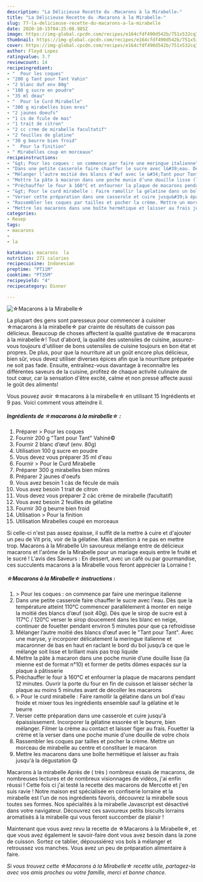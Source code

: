 ```yaml
---
description: "La Délicieuse Recette du ☆Macarons à la Mirabelle☆"
title: "La Délicieuse Recette du ☆Macarons à la Mirabelle☆"
slug: 77-la-delicieuse-recette-du-macarons-a-la-mirabelle
date: 2020-10-15T04:25:08.985Z
image: https://img-global.cpcdn.com/recipes/e164cfdf490d542b/751x532cq70/☆macarons-a-la-mirabelle☆-photo-principale-de-la-recette.jpg
thumbnail: https://img-global.cpcdn.com/recipes/e164cfdf490d542b/751x532cq70/☆macarons-a-la-mirabelle☆-photo-principale-de-la-recette.jpg
cover: https://img-global.cpcdn.com/recipes/e164cfdf490d542b/751x532cq70/☆macarons-a-la-mirabelle☆-photo-principale-de-la-recette.jpg
author: Floyd Lopez
ratingvalue: 3.7
reviewcount: 14
recipeingredient:
- "  Pour les coques"
- "200 g Tant pour Tant Vahin"
- "2 blanc duf env 80g"
- "100 g sucre en poudre"
- "35 ml deau"
- "  Pour le Curd Mirabelle"
- "300 g mirabelles bien mres"
- "2 jaunes doeufs"
- "1 cs de fcule de mas"
- "1 trait de citron"
- "2 cc crme de mirabelle facultatif"
- "2 feuilles de glatine"
- "30 g beurre bien froid"
- "  Pour la finition"
- " Mirabelles coup en morceaux"
recipeinstructions:
- "&gt; Pour les coques : on commence par faire une meringue italienne"
- "Dans une petite casserole faire chauffer le sucre avec l&#39;eau. Dès que la température atteint 110°C commencer parallèlement à monter en neige la moitié des blancs d’œuf (soit 40g). Dès que le sirop de sucre est à 117°C / 120°C verser le sirop doucement dans les blanc en neige, continuer de fouetter pendant environ 5 minutes pour que ça refroidisse"
- "Mélanger l’autre moitié des blancs d’œuf avec le &#34;Tant pour Tant&#34;. Avec une maryse, y incorporer délicatement la meringue italienne et macaronner de bas en haut en raclant le bord du bol jusqu’à ce que le mélange soit lisse et brillant mais pas trop liquide"
- "Mettre la pâte à macaron dans une poche munie d’une douille lisse (la mienne est de format n°10) et former de petits dômes espacés sur la plaque à pâtisserie"
- "Préchauffer le four à 160°C et enfourner la plaque de macarons pendant 12 minutes. Ouvrir la porte du four en fin de cuisson et laisser sécher la plaque au moins 5 minutes avant de décoller les macarons"
- "&gt; Pour le curd mirabelle : Faire ramollir la gélatine dans un bol d&#39;eau froide et mixer tous les ingrédients ensemble sauf la gélatine et le beurre"
- "Verser cette préparation dans une casserole et cuire jusqu&#39;à épaississement. Incorporer la gélatine essorée et le beurre, bien mélanger. Filmer la crème au contact et laisser figer au frais. Fouetter la crème et la verser dans une poche munie d&#39;une douille de votre choix"
- "Rassembler les coques par tailles et pocher la crème. Mettre un morceau de mirabelle au centre et constituer le macaron"
- "Mettre les macarons dans une boîte hermétique et laisser au frais jusqu&#39;à la dégustation 😋"
categories:
- Resep
tags:
- macarons
- 
- la

katakunci: macarons  la 
nutrition: 271 calories
recipecuisine: Indonesian
preptime: "PT11M"
cooktime: "PT35M"
recipeyield: "4"
recipecategory: Dinner

---
```



![☆Macarons à la Mirabelle☆](https://img-global.cpcdn.com/recipes/e164cfdf490d542b/751x532cq70/☆macarons-a-la-mirabelle☆-photo-principale-de-la-recette.jpg)

La plupart des gens sont paresseux pour commencer à cuisiner ☆macarons à la mirabelle☆ par crainte de résultats de cuisson pas délicieux. Beaucoup de choses affectent la qualité gustative de ☆macarons à la mirabelle☆! Tout d'abord, la qualité des ustensiles de cuisine, assurez-vous toujours d'utiliser de bons ustensiles de cuisine toujours en bon état et propres. De plus, pour que la nourriture ait un goût encore plus délicieux, bien sûr, vous devez utiliser diverses épices afin que la nourriture préparée ne soit pas fade. Ensuite, entraînez-vous davantage à reconnaître les différentes saveurs de la cuisine, profitez de chaque activité culinaire de tout cœur, car la sensation d'être excité, calme et non pressé affecte aussi le goût des aliments!

<!--inarticleads1-->

Vous pouvez avoir ☆macarons à la mirabelle☆ en utilisant 15 Ingrédients et 9 pas. Voici comment vous atteindre il.

##### Ingrédients de ☆macarons à la mirabelle☆ :

1. Préparer  &gt; Pour les coques
1. Fournir 200 g &#34;Tant pour Tant&#34; Vahiné©
1. Fournir 2 blanc d’œuf (env. 80g)
1. Utilisation 100 g sucre en poudre
1. Vous devez vous préparer 35 ml d&#39;eau
1. Fournir  &gt; Pour le Curd Mirabelle
1. Préparer 300 g mirabelles bien mûres
1. Préparer 2 jaunes d&#39;oeufs
1. Vous avez besoin 1 càs de fécule de maïs
1. Vous avez besoin 1 trait de citron
1. Vous devez vous préparer 2 càc crème de mirabelle (facultatif)
1. Vous avez besoin 2 feuilles de gélatine
1. Fournir 30 g beurre bien froid
1. Utilisation  &gt; Pour la finition
1. Utilisation  Mirabelles coupé en morceaux


Si celle-ci n&#39;est pas assez épaisse, il suffit de la mettre à cuire et d&#39;ajouter un peu de Vit pris, voir de la gélatine. Mais attention à ne pas en mettre trop. Macarons à la Mirabelle Un savoureux mélange entre de délicieux macarons et l&#39;arôme de la Mirabelle pour un mariage exquis entre le fruité et le sucré ! L&#39;avis des Saveurs : En dessert, avec un café ou par gourmandise, ces succulents macarons à la Mirabelle vous feront apprécier la Lorraine ! 

<!--inarticleads2-->

##### ☆Macarons à la Mirabelle☆ instructions :

1. &gt; Pour les coques : on commence par faire une meringue italienne
1. Dans une petite casserole faire chauffer le sucre avec l&#39;eau. Dès que la température atteint 110°C commencer parallèlement à monter en neige la moitié des blancs d’œuf (soit 40g). Dès que le sirop de sucre est à 117°C / 120°C verser le sirop doucement dans les blanc en neige, continuer de fouetter pendant environ 5 minutes pour que ça refroidisse
1. Mélanger l’autre moitié des blancs d’œuf avec le &#34;Tant pour Tant&#34;. Avec une maryse, y incorporer délicatement la meringue italienne et macaronner de bas en haut en raclant le bord du bol jusqu’à ce que le mélange soit lisse et brillant mais pas trop liquide
1. Mettre la pâte à macaron dans une poche munie d’une douille lisse (la mienne est de format n°10) et former de petits dômes espacés sur la plaque à pâtisserie
1. Préchauffer le four à 160°C et enfourner la plaque de macarons pendant 12 minutes. Ouvrir la porte du four en fin de cuisson et laisser sécher la plaque au moins 5 minutes avant de décoller les macarons
1. &gt; Pour le curd mirabelle : Faire ramollir la gélatine dans un bol d&#39;eau froide et mixer tous les ingrédients ensemble sauf la gélatine et le beurre
1. Verser cette préparation dans une casserole et cuire jusqu&#39;à épaississement. Incorporer la gélatine essorée et le beurre, bien mélanger. Filmer la crème au contact et laisser figer au frais. Fouetter la crème et la verser dans une poche munie d&#39;une douille de votre choix
1. Rassembler les coques par tailles et pocher la crème. Mettre un morceau de mirabelle au centre et constituer le macaron
1. Mettre les macarons dans une boîte hermétique et laisser au frais jusqu&#39;à la dégustation 😋


Macarons à la mirabelle Après de ( très ) nombreux essais de macarons, de nombreuses lectures et de nombreux visionnages de vidéos, j&#39;ai enfin réussi ! Cette fois ci j&#39;ai testé la recette des macarons de Mercotte et j&#39;en suis ravie ! Notre maison est spécialisée en confiserie lorraine et la mirabelle est l&#39;un de nos ingrédients favoris, découvrez la mirabelle sous toutes ses formes. Nos spécialités à la mirabelle Javascript est désactivé dans votre navigateur. Découvrez ces savoureux petits biscuits lorrains aromatisés à la mirabelle qui vous feront succomber de plaisir ! 

<!--inarticleads1-->

<p>
Maintenant que vous avez revu la recette de ☆Macarons à la Mirabelle☆, et que vous avez également le savoir-faire dont vous avez besoin dans la zone de cuisson. Sortez ce tablier, dépoussiérez vos bols à mélanger et retroussez vos manches. Vous avez un peu de préparation alimentaire à faire.
</p>

<p>
<i>Si vous trouvez cette ☆Macarons à la Mirabelle☆ recette utile, partagez-la avec vos amis proches ou votre famille, merci et bonne chance.</i>
</p>
